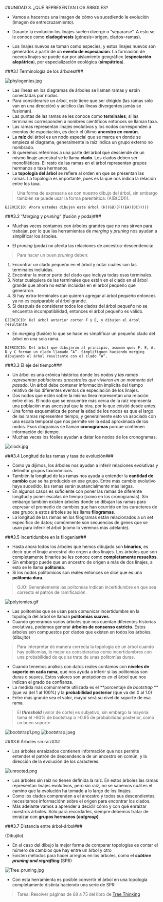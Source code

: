 ##UNIDAD 3. ¿QUÉ REPRESENTAN LOS ÁRBOLES?

- Vamos a hacernos una imagen de cómo va sucediendo le evolución (imagen de entrecruzamiento). 

- Durante la evolución los linajes suelen divergir o “separarse”. A esto se le conoce como **cladogénesis** (génesis=origen, clados=ramas). 
- Los linajes nuevos se toman como especies, y estos linajes nuevos son generados a partir de un **evento de especiación**. La formación de nuevos linajes se puede dar por aislamiento geográfico (**especiación alopátrica**), por especialización ecológica (**simpátrica**).


###3.1 Terminología de los árboles###

![phylogenies.jpg](phylogenies.jpg)

- Las líneas en los diagramas de árboles se llaman ramas y están conectadas por nodos. 
- Para considerarse un árbol, este tiene que ser dirigido (las ramas sólo van en una dirección) y acíclico (las líneas divergentes jamás se fusionan). 
- Las puntas de las ramas se les conoce como **terminales**; si las terminales corresponden a nombres científicos entonces se llaman taxa. 
- Las ramas representan linajes evolutivos y los nodos corresponden a eventos de especiación, es decir el último **ancestro en común**. 
- La **raíz** del árbol es un nodo especial que se marca en donde se empieza el diagrama; generalmente la raíz indica un grupo externo no nombrado. 
- Si queremos referirnos a una parte del árbol que desciende de un mismo linaje ancestral se le llama **clado**. Los clados deben ser monofiléticos. El resto de las ramas en el árbol representan grupos hermanos o taxa hermanos.
- La **topología del árbol** se refiere al orden en que se presentan las ramas. La topología es importante, pues es la que nos indica la relación entre los taxa.
 
>Una forma de expresarla es con nuestro dibujo del árbol, sin embargo también se puede usar la forma parentética: (A(B(CD))).

```
EJERCICIO: Ahora ustedes dibujen este árbol (H((GB)(F((EA)(DC)))))
```

###3.2 “*Merging* y *pruning*” (fusión y poda)###


- Muchas veces contamos con árboles grandes que no nos sirven para trabajar, por lo que las herramientas de *merging* y *pruning* nos ayudan a simplificar los árboles.

- El *pruning* (poda) no afecta las relaciones de ancestría-descendencia:


>Para hacer un buen *pruning* deben: 
1) Encontrar un clado pequeño en el árbol y notar cuáles son las terminales incluidas. 
2) Encontrar la menor parte del clado que incluya todas esas terminales. 
3) Notar cualquiera de las terminales que están en el clado en el árbol grande que ahora no están incluidas en el árbol pequeño que generaron. 
4) Si hay extra-terminales que quieren agregar al árbol pequeño entonces ya no es equiparable al árbol grande. 
5) Si después de considerar todos los clados del árbol pequeño no se encuentra incompatibilidad, entonces el árbol pequeño es válido.

```
EJERCICIO: Del árbol anterior corten F y E, y dibujen el árbol resultante
``` 

- En *merging* (fusión) lo que se hace es simplificar un pequeño clado del árbol en una sola rama.

```
EJERCICIO: Del árbol que dibujaron al principio, asuman que: F, E, A, D y C forman un clado llamado “A”. Simplifiquen haciendo merging dibujando el árbol resultante con el clado “A”.
```

###3.3 El eje del tiempo###
- Un árbol es una crónica histórica donde los nodos y *las ramas representan poblaciones ancestrales que vivieron en un momento del pasado*. Un árbol debe contener información implícita del tiempo relativo de los diferentes eventos de especiación de los linajes. 
- Dos nodos que estén sobre la misma línea representan una relación entre ellos. El nodo que se encuentre más cerca de la raíz representa una población más ancestral que la otra, por lo que existió desde antes.
- Una forma esquemática de poner la edad de los nodos es que el largo de las ramas representen tiempo, y generalmente esto va asociado con una escala temporal que nos permite ver la edad aproximada de los nodos. Esos diagramas se llaman **cronogramas** porque contienen información del tiempo.
- Muchas veces los fósiles ayudan a datar los nodos de los cronogramas.

![clock.jpg](clock.jpg)

###3.4 Longitud de las ramas y tasa de evolución###

- Como ya dijimos, los árboles nos ayudan a inferir relaciones evolutivas y delimitar grupos taxonómicos. 
- También la longitud de las ramas nos ayuda a entender la **cantidad de cambio** que se ha producido en ese grupo. Entre más cambio evolutivo haya sucedido, las ramas serán sustancialmente más largas. 
- En algunos casos es suficiente con poner las ramas de diferente longitud y poner escalas de tiempo (como en los cronogramas). Sin embargo también existen árboles donde se dibujan las ramas para expresar el promedio de cambios que han ocurrido en los caracteres de ese grupo; a estos árboles se les llama **filogramas**.
- La longitud de las ramas en los filogramas están relacionados a un set específico de datos; comúnmente son secuencias de genes que se usan para inferir el árbol (como lo veremos más adelante).


###3.5 Incertidumbre en la filogenia###

- Hasta ahora todos los árboles que hemos dibujado son **binarios**, es decir que el linaje ancestral dio orgen a dos linajes. Los árboles que son completamente binarios se les conoce como **completamente resueltos**. 
- Sin embargo puede que un ancestro de origen a más de dos linajes, a esto se le llama **politomía**. 
- Si los nodos politómicos son reales entonces se dice que es una **politomía dura**. 

>OJO: Generalemente las politomías indican incertidumbre en que sea correcto el patrón de ramificación.

![polytomies.gif](polytomies.gif)

- Las politomías que se usan para comunicar incertidumbre en la topología del árbol se llaman **politomías suaves**.
- Cuando generamos varios árboles que nos cuentan diferentes historias evolutivas, podemos generar **árboles de consenso estricto**. Estos árboles son compuestos por clados que existen en todos los árboles. (dibujito)
>Para interpretar de manera correcta la topología de un árbol cuando hay politomías, lo mejor es considerarlas como incertidumbres con una probabilidad de que se trate de unas politomías duras.
- Cuando tenemos análisis con datos reales contamos con **niveles de soporte en cada rama**, que nos ayuda a inferir si las politomías son duras o suaves. Estos valores son anotaciones en el árbol que nos indican el grado de confianza.
- La medida más comúnmente utilizada es el **porcentaje de *bootstrap* ** (que va del 1 al 100%) y la **probabilidad posterior** (que va del 0 al 1.0)
- Entre más grande sea el valor, mayor será su nivel de soporte de esa rama.
>El ***threshold*** (valor de corte) es subjetivo, sin embargo la mayoría toma el >80% de bootstrap o >0.95 de probabilidad posterior, como un buen soporte.

![bootstrap1.png](bootstrap1.png)
![bootstrap.jpeg](bootstrap.jpeg)


###3.6 Árboles sin raíz###

- Los árboles enraizados contienen información que nos permite entender el patrón de descendencia de un ancestro en común, y la dirección de la evolución de los caracteres.

![unrooted.png](unrooted.png)

- Los árboles sin raíz no tienen definida la raíz. En estos árboles las ramas representan linajes evolutivos, pero sin raíz, no se sabemos cuál es el camino que la evolución ha tomado a lo largo de los linajes.
- Como los clados comprenden a el ancestro y todos sus descendientes, necesitamos informaciónn sobre el origen para encontrar los clados.
- Más adelante vamos a aprender a decidir cómo y con qué enraizar nuestros árboles. Sólo para recordarles, siempre debemos tratar de enraizar con **grupos hermanos (*outgroup*)**

###3.7 Distancia entre árbol-árbol###

(Dibujito)

- En el caso del dibujo la mejor forma de comparar topologías es contar el número de cambios que hay entre un árbol y otro
- Existen métodos para hacer arreglos en los árboles, como el ***subtree pruning and regrafting*** (SPR)

![Tree_pruning.jpg](Tree_pruning.jpg)

- Con esta herramienta es posible convertir el árbol en una topología completamente distinta haciendo una serie de SPR



>Tarea: Resolver páginas de 68 a 75 del libro de [Tree Thinking](http://www.botanicaamazonica.wiki.br/labotam/lib/exe/fetch.php?media=bib:baumsmith2013_tree_thinking_book.pdf)


